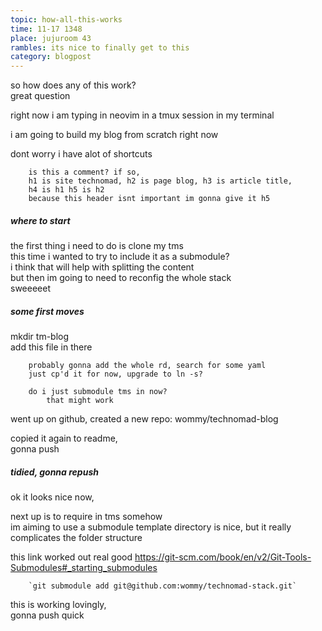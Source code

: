 ```yaml
---
topic: how-all-this-works
time: 11-17 1348
place: jujuroom 43
rambles: its nice to finally get to this
category: blogpost
---
```


so how does any of this work?  
great question

right now i am typing in neovim in a tmux session in my terminal

i am going to build my blog from scratch right now

dont worry i have alot of shortcuts

		is this a comment? if so,
		h1 is site technomad, h2 is page blog, h3 is article title,
		h4 is h1 h5 is h2
		because this header isnt important im gonna give it h5

##### where to start

the first thing i need to do is clone my tms  
this time i wanted to try to include it as a submodule?  
i think that will help with splitting the content  
but then im going to need to reconfig the whole stack  
sweeeeet

##### some first moves

mkdir tm-blog  
add this file in there

		probably gonna add the whole rd, search for some yaml
		just cp'd it for now, upgrade to ln -s?

		do i just submodule tms in now?
			that might work

went up on github, created a new repo: wommy/technomad-blog

copied it again to readme,  
gonna push

##### tidied, gonna repush

ok it looks nice now,

next up is to require in tms somehow  
im aiming to use a submodule
template directory is nice, but it really complicates the folder structure

this link worked out real good 
<https://git-scm.com/book/en/v2/Git-Tools-Submodules#_starting_submodules>

		`git submodule add git@github.com:wommy/technomad-stack.git`

this is working lovingly,  
gonna push quick

